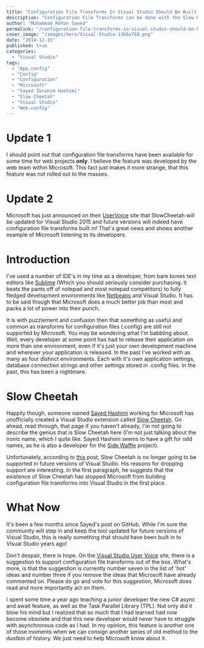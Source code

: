 ```yaml
---
title: "Configuration File Transforms In Visual Studio Should Be Built In"
description: "Configuration File Transforms can be done with the Slow Cheetah Visual Studio extension by Sayed Hashimi. This feature should be built into Visual Studio."
author: "Muhammad Rehan Saeed"
permalink: "/configuration-file-transforms-in-visual-studio-should-be-built-in/"
cover_image: "/images/hero/Visual-Studio-1366x768.png"
date: "2014-12-15"
published: true
categories:
  - "Visual Studio"
tags:
  - "App.config"
  - "Config"
  - "Configuration"
  - "Microsoft"
  - "Sayed Ibrahim Hashimi"
  - "Slow Cheetah"
  - "Visual Studio"
  - "Web.config"
---
```


# Update 1

I should point out that configuration file transforms have been available for some time for web projects **only**. I believe the feature was developed by the web team within Microsoft. This fact just makes it more strange, that this feature was not rolled out to the masses.

# Update 2

Microsoft has just announced on their [UserVoice](http://visualstudio.uservoice.com/forums/121579-visual-studio/suggestions/2043217-support-web-config-style-transforms-on-any-file-in) site that SlowCheetah will be updated for Visual Studio 2015 and future versions will indeed have configuration file transforms built in! That's great news and shows another example of Microsoft listening to its developers.

# Introduction

I've used a number of IDE's in my time as a developer, from bare bones text editors like [Sublime](http://www.sublimetext.com/) (Which you should seriously consider purchasing. It beats the pants off of notepad and most notepad competitors) to fully fledged development environments like [Netbeans](https://netbeans.org/) and Visual Studio. It has to be said though that Microsoft does a much better job than most and packs a lot of power into their punch.

It is with puzzlement and confusion then that something as useful and common as transforms for configuration files (.config) are still not supported by Microsoft. You may be wondering what I'm babbling about. Well, every developer at some point has had to release their application on more than one environment, even if it's just your own development machine and wherever your application is released. In the past I've worked with as many as four distinct environments. Each with it's own application settings, database connection strings and other settings stored in .config files. In the past, this has been a nightmare.

# Slow Cheetah

Happily though, someone named [Sayed Hashimi](https://github.com/sayedihashimi) working for Microsoft has unofficially created a Visual Studio extension called [Slow Cheetah](https://visualstudiogallery.msdn.microsoft.com/69023d00-a4f9-4a34-a6cd-7e854ba318b5). Go ahead, read through, that page if you haven't already, I'm not going to describe the genius that is Slow Cheetah here (I'm not just talking about the ironic name, which I quite like. Sayed Hashimi seems to have a gift for odd names, as he is also a developer for the [Side Waffle](http://sidewaffle.com/) project).

Unfortunately, according to [this](https://github.com/sayedihashimi/slow-cheetah/issues/158) post, Slow Cheetah is no longer going to be supported in future versions of Visual Studio. His reasons for dropping support are interesting. In the first paragraph, he suggests that the existence of Slow Cheetah has stopped Microsoft from building configuration file transforms into Visual Studio in the first place.

# What Now

It's been a few months since Sayed's post on GitHub. While I'm sure the community will step in and keep the tool updated for future versions of Visual Studio, this is really something that should have been built in to Visual Studio years ago!

Don't despair, there is hope. On the [Visual Studio User Voice](http://visualstudio.uservoice.com/forums/121579-visual-studio/suggestions/2043217-support-web-config-style-transforms-on-any-file-in?page=17&per_page=20) site, there is a suggestion to support configuration file transforms out of the box. What's more, is that the suggestion is currently number seven in the list of 'hot' ideas and number three if you remove the ideas that Microsoft have already commented on. Please do go and vote for this suggestion, Microsoft does read and more importantly act on them.

I spent some time a year ago teaching a junior developer the new C# async and await feature, as well as the Task Parallel Library (TPL). Not only did it blow his mind but I realized that so much that I had learned had now become obsolete and that this new developer would never have to struggle with asynchronous code as I had. In my opinion, this feature is another one of those moments when we can consign another series of old method to the dustbin of history. We just need to help Microsoft know about it.
